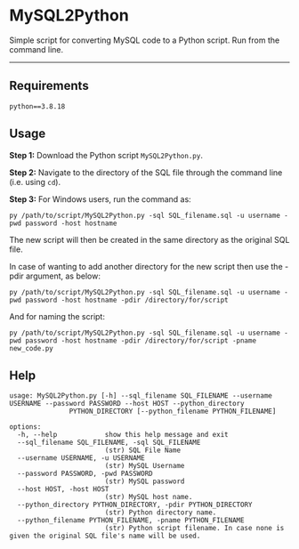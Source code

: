 # MySQL2Python
Simple script for converting MySQL code to a Python script. Run from the command line.

--------------

## Requirements

```
python==3.8.18
```

## Usage

**Step 1:** Download the Python script `MySQL2Python.py`.

**Step 2:** Navigate to the directory of the SQL file through the command line (i.e. using `cd`).

**Step 3:** For Windows users, run the command as:
```
py /path/to/script/MySQL2Python.py -sql SQL_filename.sql -u username -pwd password -host hostname
```
The new script will then be created in the same directory as the original SQL file.


In case of wanting to add another directory for the new script then use the -pdir argument, as below: 
```
py /path/to/script/MySQL2Python.py -sql SQL_filename.sql -u username -pwd password -host hostname -pdir /directory/for/script
```

And for naming the script:
```
py /path/to/script/MySQL2Python.py -sql SQL_filename.sql -u username -pwd password -host hostname -pdir /directory/for/script -pname new_code.py
```


## Help

```
usage: MySQL2Python.py [-h] --sql_filename SQL_FILENAME --username USERNAME --password PASSWORD --host HOST --python_directory
               PYTHON_DIRECTORY [--python_filename PYTHON_FILENAME]

options:
  -h, --help            show this help message and exit
  --sql_filename SQL_FILENAME, -sql SQL_FILENAME
                        (str) SQL File Name
  --username USERNAME, -u USERNAME
                        (str) MySQL Username
  --password PASSWORD, -pwd PASSWORD
                        (str) MySQL password
  --host HOST, -host HOST
                        (str) MySQL host name.
  --python_directory PYTHON_DIRECTORY, -pdir PYTHON_DIRECTORY
                        (str) Python directory name.
  --python_filename PYTHON_FILENAME, -pname PYTHON_FILENAME
                        (str) Python script filename. In case none is given the original SQL file's name will be used.

```
